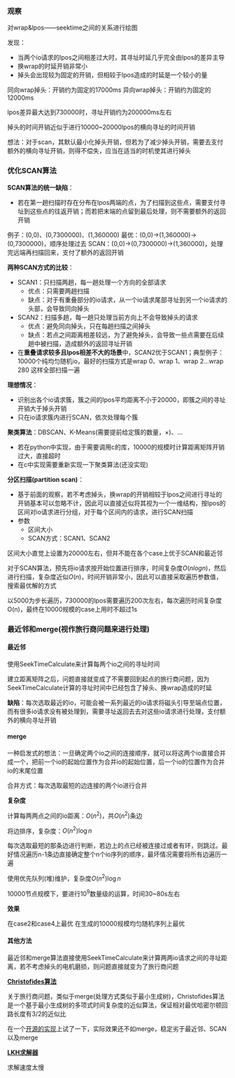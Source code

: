 ### 观察

对wrap&lpos——seektime之间的关系进行绘图

发现：
* 当两个io请求的lpos之间相差过大时，其寻址时延几乎完全由lpos的差异主导
* 换wrap的时延开销非常小
* 掉头会出现较为固定的开销，但相较于lpos造成的时延是一个较小的量

同向wrap掉头：开销约为固定的17000ms
异向wrap掉头：开销约为固定的12000ms

lpos差异最大达到730000时，寻址开销约为200000ms左右

掉头的时间开销近似于进行10000~20000lpos的横向寻址的时间开销

想法：对于scan，其默认最小化掉头开销，但若为了减少掉头开销，需要去支付额外的横向寻址开销，则得不偿失，应当在适当的时机使其进行掉头

### 优化SCAN算法

**SCAN算法的统一缺陷**：
* 若在第一趟扫描时存在分布在lpos两端的点，为了扫描到这些点，需要支付寻址到这些点的往返开销；而若把末端的点留到最后处理，则不需要额外的返回开销

例子：(0,0)、(0,7300000)、(1,360000)
最优：(0,0)->(1,360000)->(0,7300000)，顺序处理过去
SCAN：(0,0)->(0,7300000)->(1,360000)，处理完远端再扫描回来，支付了额外的返回开销

**两种SCAN方式的比较**：
* SCAN1：只扫描两趟，每一趟处理一个方向的全部请求
  * 优点：只需要两趟扫描
  * 缺点：对于有重叠部分的io请求，从一个io请求尾部寻址到另一个io请求的头部，会导致同向掉头
* SCAN2：扫描多趟，每一趟只处理当前方向上不会导致掉头的请求
  * 优点：避免同向掉头，只在每趟扫描之间掉头
  * 缺点：若点之间距离相差较远，为了避免掉头，会导致一些点需要在后续趟中被扫描，造成额外的返回寻址开销
* 在**重叠请求较多且lpos相差不大的场景**中，SCAN2优于SCAN1；典型例子：10000个纯均匀随机io，最好的扫描方式是wrap 0、wrap 1、wrap 2...wrap 280 这样全部扫描一遍

**理想情况**：
* 识别出各个io请求簇，簇之间的lpos平均距离不小于20000，即簇之间的寻址开销大于掉头开销
* 只在io请求簇内进行SCAN，依次处理每个簇

**聚类算法**：DBSCAN、K-Means(需要提前给定簇的数量，×)、...
* 若在python中实现，由于需要调用c的库，10000的规模时计算距离矩阵开销过大，直接超时
* 在c中实现需要重新实现一下聚类算法(还没实现)

**分区扫描(partition scan)**：
* 基于前面的观察，若不考虑掉头，换wrap的开销相较于lpos之间进行寻址的开销基本可以忽略不计，因此可以直接近似将其视为一个一维结构，按lpos的区间对io请求进行分组，对于每个区间内的请求，进行SCAN扫描
* 参数
  * 区间大小
  * SCAN方式：SCAN1、SCAN2

区间大小直觉上设置为20000左右，但并不能在各个case上优于SCAN和最近邻

对于SCAN算法，预先将io请求按开始位置进行排序，时间复杂度$O(nlogn)$，然后进行扫描，复杂度近似$O(n)$，时间开销非常小，因此可以直接采取遍历参数值，搜索最优解的方式

以5000为步长遍历，730000的lpos需要遍历200次左右，每次遍历时间复杂度O(n)，最终在10000规模的case上用时不超过1s

### 最近邻和merge(视作旅行商问题来进行处理)

#### **最近邻**

使用SeekTimeCalculate来计算每两个io之间的寻址时间

建立距离矩阵之后，问题直接就变成了不需要回到起点的旅行商问题，因为SeekTimeCalculate计算的寻址时间中已经包含了掉头、换wrap造成的时延

**缺陷**：每次选取最近的io，可能会被一系列最近的io请求将磁头引导至端点位置，而有很多io请求没有被处理到，需要寻址返回去去对这些io请求进行处理，支付额外的横向寻址开销

#### **merge**

一种启发式的想法：一旦确定两个io之间的连接顺序，就可以将这两个io直接合并成一个，把前一个io的起始位置作为合并io的起始位置，后一个io的位置作为合并io的末尾位置

合并方式：每次选取最短的边连接的两个io进行合并

**复杂度**

计算每两两点之间的io距离：$O(n^2)$，共$O(n^2)$条边

将边排序，复杂度：$O(n^2)\log n$

每次选取最短的那条边进行判断，若边上的点已经被连接过或者有环，则跳过。最好情况遍历n-1条边直接确定整个n个io序列的顺序，最坏情况需要将所有边遍历一遍

使用优先队列(堆)维护，复杂度$O(n^2)\log n$

10000节点规模下，要进行$10^9$数量级的运算，时间30~80s左右

**效果**

在case2和case4上最优
在生成的10000规模均匀随机序列上最优

#### 其他方法

最近邻和merge算法直接使用SeekTimeCalculate来计算两两io请求之间的寻址距离，若不考虑掉头的电机磨损，则问题直接就变为了旅行商问题

[**Christofides算法**](https://zh.wikipedia.org/wiki/%E5%85%8B%E9%87%8C%E6%96%AF%E6%89%98%E8%8F%B2%E5%BE%B7%E6%96%AF%E7%AE%97%E6%B3%95)

关于旅行商问题，类似于merge(处理方式类似于最小生成树)，Christofides算法是一个基于最小生成树的多项式时间复杂度的近似算法，保证相对最优哈密尔顿回路长度有3/2的近似比

在一个[开源的实现](https://github.com/Retsediv/ChristofidesAlgorithm/blob/master/christofides.py)上试了一下，实际效果还不如merge，稳定劣于最近邻、SCAN以及merge

[**LKH求解器**](http://webhotel4.ruc.dk/~keld/research/LKH/)

求解速度太慢